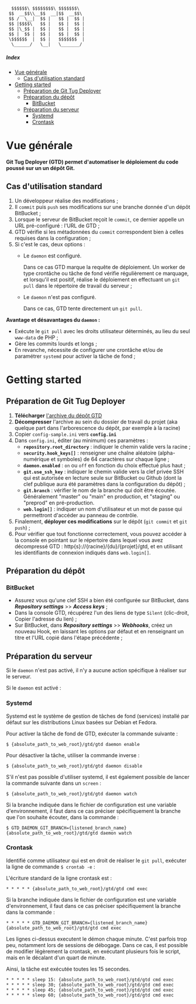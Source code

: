 
```
  $$$$$$\ $$$$$$$$\ $$$$$$$\
 $$  __$$\\__$$  __|$$  __$$\
 $$ /  \__|  $$ |   $$ |  $$ |
 $$ |$$$$\   $$ |   $$ |  $$ |
 $$ |\_$$ |  $$ |   $$ |  $$ |
 $$ |  $$ |  $$ |   $$ |  $$ |
 \$$$$$$  |  $$ |   $$$$$$$  |
  \______/   \__|   \_______/
```

##### Index
* [Vue générale](#ov)
    * [Cas d'utilisation standard](#ov-usecase)
* [Getting started](#gs)
    * [Préparation de Git Tug Deployer](#gs-gtd)
    * [Préparation du dépôt](#gs-repository)
        * [BitBucket](#gs-repository-bitbucket)
    * [Préparation du serveur](#gs-server)
        * [Systemd](#gs-server-systemd)
        * [Crontask](#gs-server-crontask)

<a name="ov" />

# Vue générale

**Git Tug Deployer (GTD) permet d'automatiser le déploiement
du code poussé sur un un dépôt Git.**

<a name="ov-usecase" />

## Cas d'utilisation standard

1. Un développeur réalise des modifications ;
2. Il `commit` puis `push` ses modifications sur une branche donnée d'un dépôt BitBucket ;
3. Lorsque le serveur de BitBucket reçoit le `commit`, ce dernier appelle un URL pré-configuré : l'URL de GTD ;
4. GTD vérifie si les métadonnées du `commit` correspondent bien à celles requises dans la configuration ;
5. Si c'est le cas, deux options :
    * Le `daemon` est configuré.

      Dans ce cas GTD marque la requête de déploiement.
      Un worker de type crontâche ou tâche de fond vérifie régulièrement ce marquage,
      et lorsqu'il est positif, réalise le déploiement en effectuant un `git pull` dans le répertoire
      de travail du serveur ;

    * Le `daemon` n'est pas configuré.

      Dans ce cas, GTD tente directement un `git pull`.

**Avantage et désavantages du `daemon` :**

* Exécute le `git pull` avec les droits utilisateur déterminés, au lieu du seul `www-data` de PHP ;
* Gère les commits lourds et longs ;
* En revanche, nécessite de configurer une crontâche et/ou de paramétrer
    `systemd` pour activer la tâche de fond ;

<a name="gs" />

# Getting started

<a name="gs-gtd" />

## Préparation de Git Tug Deployer

1. **Télécharger** [l'archive du dépôt GTD](https://github.com/d4w33d/GitTugDeployer/archive/refs/heads/main.zip)
2. **Décompresser** l'archive au sein du dossier de travail du projet
    (aka quelque part dans l'arborescence du dépôt, par exemple à la racine)
3. Copier `config-sample.ini` vers **`config.ini`**
4. Dans `config.ini`, éditer (au minimum) ces paramètres :
    * **`repository.root_directory`** : indiquer le chemin valide vers la racine ;
    * **`security.hook_keys[]`** : renseigner une chaîne aléatoire (alpha-numérique et symboles) de 64 caractères sur chaque ligne ;
    * **`daemon.enabled`** : `on` ou `off` en fonction du choix effectué plus haut ;
    * **`git.use_ssh_key`** : indiquer le chemin valide vers la clef privée SSH
        qui est autorisée en lecture seule sur BitBucket ou Github
        (dont la clef publique aura été paramètres dans la configuration du dépôt) ;
    * **`git.branch`** : vérifier le nom de la branche qui doit être écoutée.
        Généralement "master" ou "main" en production, et "staging" ou "preprod" en pré-production.
    * **`web.login[]`** : indiquer un nom d'utilisateur et un mot de passe qui permettront d'accéder au panneau de contrôle.
5. Finalement, **déployer ces modifications** sur le dépôt (`git commit` et `git push`) ;
6. Pour vérifier que tout fonctionne correctement, vous pouvez accéder à la console en pointant
    sur le répertoire dans lequel vous avez décompressé GTD : http{s}://{racine}/{du}/{projet}/gtd,
    et en utilisant les identifiants de connexion indiqués dans `web.login[]`.

<a name="gs-repository" />

## Préparation du dépôt

<a name="gs-repository-bitbucket" />

### BitBucket

* Assurez vous qu'une clef SSH a bien été configurée sur BitBucket, dans
    ***Repository settings*** >> ***Access keys*** ;
* Dans la console GTD, récupérez l'un des liens de type `Silent` (clic-droit, Copier l'adresse du lien) ;
* Sur BitBucket, dans ***Repository settings*** >> ***Webhooks***, créez un nouveau Hook,
    en laissant les options par défaut et en renseignant un titre et l'URL copié dans l'étape précédente ;

<a name="gs-server" />

## Préparation du serveur

Si le `daemon` n'est pas activé, il n'y a aucune action spécifique à réaliser
sur le serveur.

Si le `daemon` est activé :

<a name="gs-server-systemd" />

### Systemd

Systemd est le système de gestion de tâches de fond (services) installé par défaut
sur les distributions Linux basées sur Debian et Fedora.

Pour activer la tâche de fond de GTD, exécuter la commande suivante :

```
$ {absolute_path_to_web_root}/gtd/gtd daemon enable
```

Pour désactiver la tâche, utiliser la commande inverse :

```
$ {absolute_path_to_web_root}/gtd/gtd daemon disable
```

S'il n'est pas possible d'utiliser systemd, il est également possible de lancer
la commande suivante dans un `screen` :

```
$ {absolute_path_to_web_root}/gtd/gtd daemon watch
```

Si la branche indiquée dans le fichier de configuration est une variable d'environnement,
il faut dans ce cas préciser spécifiquement la branche que l'on souhaite écouter, dans la commande :

```
$ GTD_DAEMON_GIT_BRANCH={listened_branch_name} {absolute_path_to_web_root}/gtd/gtd daemon watch
```

<a name="gs-server-crontask" />

### Crontask

Identifié comme utilisateur qui est en droit de réaliser le `git pull`,
exécuter la ligne de commande `$ crontab -e` :

L'écriture standard de la ligne crontask est :

```
* * * * * {absolute_path_to_web_root}/gtd/gtd cmd exec
```

Si la branche indiquée dans le fichier de configuration est une variable d'environnement,
il faut dans ce cas préciser spécifiquement la branche dans la commande :

```
* * * * * GTD_DAEMON_GIT_BRANCH={listened_branch_name} {absolute_path_to_web_root}/gtd/gtd cmd exec
```

Les lignes ci-dessus executent le démon chaque minute. C'est parfois trop peu,
notamment lors de sessions de débogage. Dans ce cas, il est possible de modifier légèrement
la crontask, en exécutant plusieurs fois le script, mais en le décalant d'un quart de minute.

Ainsi, la tâche est exécutée toutes les 15 secondes.

```
* * * * * sleep 15: {absolute_path_to_web_root}/gtd/gtd cmd exec
* * * * * sleep 30; {absolute_path_to_web_root}/gtd/gtd cmd exec
* * * * * sleep 45; {absolute_path_to_web_root}/gtd/gtd cmd exec
* * * * * sleep 60; {absolute_path_to_web_root}/gtd/gtd cmd exec
```
